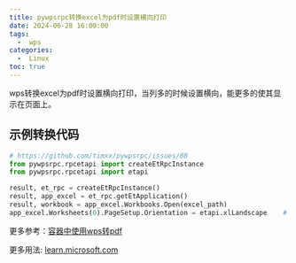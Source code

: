 ```yaml
---
title: pywpsrpc转换excel为pdf时设置横向打印
date: 2024-06-28 16:00:00
tags:
  -  wps
categories:
  -  Linux
toc: true
---
```


wps转换excel为pdf时设置横向打印，当列多的时候设置横向，能更多的使其显示在页面上。

<!-- more -->

## 示例转换代码

```python
# https://github.com/timxx/pywpsrpc/issues/88
from pywpsrpc.rpcetapi import createEtRpcInstance
from pywpsrpc.rpcetapi import etapi

result, et_rpc = createEtRpcInstance()
result, app_excel = et_rpc.getEtApplication()
result, workbook = app_excel.Workbooks.Open(excel_path)
app_excel.Worksheets(0).PageSetup.Orientation = etapi.xlLandscape    # 设置横向

```


更多参考：[容器中使用wps转pdf](../..//2022/05/061908.md)

更多用法: [learn.microsoft.com](https://learn.microsoft.com/zh-cn/office/vba/api/excel.pagesetup.orientation)